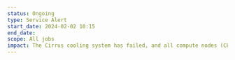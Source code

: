 ```yaml
---
status: Ongoing
type: Service Alert
start_date: 2024-02-02 10:15
end_date: 
scope: All jobs
impact: The Cirrus cooling system has failed, and all compute nodes (CPU and GPU) have been shut down. No jobs are able to run and jobs that were running at the time should be automatically refunded. Users may still access the login nodes, access their data and submit jobs. The short QoS will not work. Queued work will queue until the compute nodes are returned. The hardware vendor is coming onsite to repair Cirrus on Monday and we will issue a further update then.
---
```

